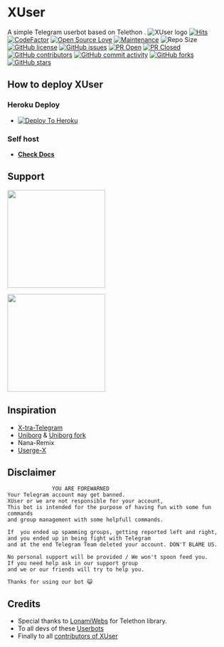 # XUser

A simple Telegram userbot based on Telethon .
![XUser logo](https://graph.org/file/4860c8e1a5a56d0616b79.png)
[![Hits](https://hits.seeyoufarm.com/api/count/incr/badge.svg?url=https%3A%2F%2Fgithub.com%2Fsandy1709%2FXUser&count_bg=%2379C83D&title_bg=%23555555&icon=&icon_color=%23E7E7E7&title=hits&edge_flat=false)](https://github.com/Dev-MHM/XUser)
[![CodeFactor](https://www.codefactor.io/repository/github/DevMHM/Xuser/badge?&style=flat-square)](https://www.codefactor.io/repository/github/DevMHM/Xuser)
[![Open Source Love](https://badges.frapsoft.com/os/v2/open-source.png?v=103)](https://github.com/ellerbrock/open-source-badges/)
[![Maintenance](https://img.shields.io/badge/Maintained%3F-yes-green?&style=flat-square)](https://github.com/Dev-MHM/XUser/graphs/commit-activity)
![Repo Size](https://img.shields.io/github/repo-size/DevMHM/Xuser?&style=flat-square&logo=github)
[![GitHub license](https://img.shields.io/github/license/DevMHM/Xuser?&style=flat-square&logo=github)](https://github.com/Dev-MHM/XUser/blob/master/LICENSE)
[![GitHub issues](https://img.shields.io/github/issues/DevMHM/Xuser?&style=flat-square&logo=github)](https://github.com/Dev-MHM/XUser/issues)
[![PR Open](https://img.shields.io/github/issues-pr/DevMHM/Xuser?&style=flat-square&logo=github)](https://github.com/Dev-MHM/XUser/pulls)
[![PR Closed](https://img.shields.io/github/issues-pr-closed/DevMHM/Xuser?&style=flat-square&logo=github)](https://github.com/Dev-MHM/XUser/pulls?q=is:closed)
[![GitHub contributors](https://img.shields.io/github/contributors/DevMHM/Xuser?&style=flat-square&logo=github)](https://github.com/Dev-MHM/XUser/graphs/contributors/)
[![GitHub commit activity](https://img.shields.io/github/commit-activity/m/DevMHM/Xuser?&style=flat-square&logo=github)](https://github.com/Dev-MHM/XUser/graphs/commit-activity)
[![GitHub forks](https://img.shields.io/github/forks/DevMHM/Xuser?&style=flat-square&logo=github)](https://github.com/Dev-MHM/XUser/fork)
[![GitHub stars](https://img.shields.io/github/stars/DevMHM/Xuser?&style=flat-square&logo=github)](https://github.com/Dev-MHM/XUser/stargazers)

## How to deploy XUser

### Heroku Deploy

- [![Deploy To Heroku](https://www.herokucdn.com/deploy/button.svg)](https://github.com/TgCatUB/nekopack)

### Self host

- [**Check Docs**](https://tgcatub.gitbook.io/XUser/installation/hosting)
  
## Support

   <a href="https://t.me/MHMOFFICIAL17"><img src="https://img.shields.io/badge/Channel%20Support%3F-yes-green?&style=flat-square?&logo=telegram" width=220px></a></p>
   <a href="https://t.me/MHMOFFICIAL_support"><img src="https://img.shields.io/badge/Group%20Support%3F-yes-green?&style=flat-square?&logo=telegram" width=220px></a></p>

## Inspiration

- [X-tra-Telegram](https://github.com/Dark-Princ3/X-tra-Telegram)
- [Uniborg](https://github.com/SpEcHiDe/UniBorg) & [Uniborg fork](https://github.com/ravana69/PornHub)
- Nana-Remix
- [Userge-X](https://github.com/code-rgb/USERGE-X/)

## Disclaimer

```
              YOU ARE FOREWARNED
Your Telegram account may get banned.   
XUser or we are not responsible for your account, 
This bot is intended for the purpose of having fun with some fun commands 
and group management with some helpfull commands.

If  you ended up spamming groups, getting reported left and right, 
and you ended up in being fight with Telegram 
and at the end Telegram Team deleted your account. DON'T BLAME US.

No personal support will be provided / We won't spoon feed you. 
If you need help ask in our support group 
and we or our friends will try to help you.

Thanks for using our bot 😺
```

## Credits

- Special thanks to [LonamiWebs](https://github.com/LonamiWebs/Telethon/) for Telethon library.
- To all devs of these [Userbots](https://github.com/Dev-MHM/XUser/tree/bugs#inspiration)
- Finally to all [contributors of XUser](https://github.com/Dev-MHM/XUser/graphs/contributors)
